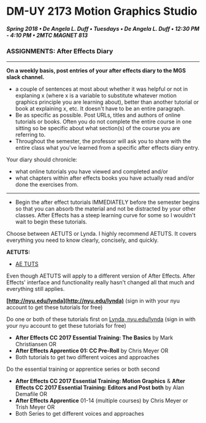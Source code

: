 # DM-UY 2173 Motion Graphics Studio

##### Spring 2018 • De Angela L. Duff • Tuesdays • De Angela L. Duff • 12:30 PM - 4:10 PM • 2MTC MAGNET 813

### ASSIGNMENTS: After Effects Diary
 ---

**On a weekly basis, post entries of your after effects diary to the MGS slack channel.** 
* a couple of sentences at most about whether it was helpful or not in explaning x (where x is a variable to substitute whatever motion graphics principle you are learning about), better than another tutorial or book at explaining x, etc. It doesn't have to be an entire paragraph.
* Be as specific as possible. Post URLs, titles and authors of online tutorials or books. Often you do not complete the entire course in one sitting so be specific about what section(s) of the course you are referring to.
* Throughout the semester, the professor will ask you to share with the entire class what you've learned from a specific after effects diary entry.

Your diary should chronicle: 
* what online tutorials you have viewed and completed and/or 
* what chapters within after effects books you have actually read and/or done the exercises from.

---
* Begin the after effect tutorials IMMEDIATELY before the semester begins so that you can absorb the material and not be distracted by your other classes. After Effects has a steep learning curve for some so I wouldn't wait to begin these tutorials. 

Choose between AETUTS or Lynda. I highly recommend AETUTS. It covers everything you need to know clearly, concisely, and quickly.

**AETUTS:**
* [AE TUTS](ae_tuts.md)

Even though AETUTS will apply to a different version of After Effects. After Effects' interface and functionality really hasn't changed all that much and everything still applies.

**[http://nyu.edu/lynda](http://nyu.edu/lynda)** (sign in with your nyu account to get these tutorials for free)

Do one or both of these tutorials first on [Lynda, nyu.edu/lynda](http://nyu.edu/lynda) (sign in with your nyu account to get these tutorials for free)
* **After Effects CC 2017 Essential Training: The Basics** by Mark Christiansen OR 
* **After Effects Apprentice 01: CC Pre-Roll** by Chris Meyer OR 
* Both tutorials to get two different voices and approaches

Do the essential training or apprentice series or both second
* **After Effects CC 2017 Essential Training: Motion Graphics** &amp; **After Effects CC 2017 Essential Training: Editors and Post both** by Alan Demafile OR 
* **After Effects Apprentice** 01-14 (multiple courses) by Chris Meyer or Trish Meyer OR 
* Both Series to get different voices and approaches


